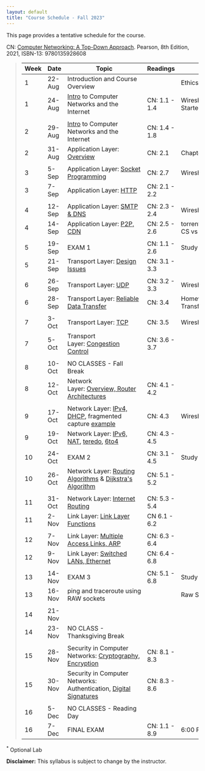```yaml
---
layout: default
title: "Course Schedule - Fall 2023"
---
```


This page provides a tentative schedule for the course.

CN: [Computer Networking: A Top-Down Approach](https://www.pearson.com/us/higher-education/program/Kurose-Pearson-e-Text-Computer-Networking-Access-Card-8th-Edition/PGM2877610.html). Pearson, 8th Edition, 2021, ISBN-13: 9780135928608

>| Week | Date | Topic | Readings | Assignments |
>|---|---|---|---|---|
>| 1 | 22-Aug | Introduction and Course Overview |  | Ethics |
>| 1 | 24-Aug | [Intro](slides/chapter_1.pdf) to Computer Networks and the Internet | CN: 1.1 - 1.4 | Wireshark Lab - Getting Started |
>|  |  |  |  |  |
>| 2 | 29-Aug | [Intro](slides/chapter_1.pdf) to Computer Networks and the Internet | CN: 1.4 - 1.8 |  |
>| 2 | 31-Aug | Application Layer: [Overview](slides/chapter_2.pdf) | CN: 2.1 | Chapter 1 Homework |
>|  |  |  |  |  |
>| 3 | 5-Sep | Application Layer: [Socket Programming](slides/chapter_2.pdf) | CN: 2.7 | Wireshark Lab - HTTP |
>| 3 | 7-Sep | Application Layer: [HTTP](slides/chapter_2.pdf) | CN: 2.1 - 2.2 |  |
>|  |  |  |  |  |
>| 4 | 12-Sep | Application Layer: [SMTP & DNS](slides/chapter_2.pdf) | CN: 2.3 - 2.4 | Wireshark Lab - DNS |
>| 4 | 14-Sep | Application Layer: [P2P, CDN](slides/chapter_2.pdf) | CN: 2.5 - 2.6 | torrenting.pcap, ftp.pcapng, CS vs P2P xlsx |
>|  |  |  |  |  |
>| 5 | 19-Sep | EXAM 1 | CN: 1.1 - 2.6 | Study Guide |
>| 5 | 21-Sep | Transport Layer: [Design Issues](slides/chapter_3.pdf) | CN: 3.1 - 3.3 |  |
>|  |  |  |  |  |
>| 6 | 26-Sep | Transport Layer: [UDP](slides/chapter_3.pdf) | CN: 3.2 - 3.3 | Wireshark Lab - UDP* |
>| 6 | 28-Sep | Transport Layer: [Reliable Data Transfer](slides/chapter_3.pdf) | CN: 3.4 | Homework - Reliable Data Transfer |
>|  |  |  |  |  |
>| 7 | 3-Oct | Transport Layer: [TCP](slides/chapter_3.pdf) | CN: 3.5 | Wireshark Lab - TCP |
>| 7 | 5-Oct | Transport Layer: [Congestion Control](slides/chapter_3.pdf) | CN: 3.6 - 3.7 | |
>|  |  |  |  |  |
>| 8 | 10-Oct | NO CLASSES - Fall Break |  |  |
>| 8 | 12-Oct | Network Layer: [Overview, Router Architectures](slides/chapter_4.pdf) | CN: 4.1 - 4.2 |  |
>|  |  |  |  |  |
>| 9 | 17-Oct | Network Layer: [IPv4, DHCP](slides/chapter_4.pdf), fragmented capture [example](files\mtu.pcapng) | CN: 4.3 | Wireshark Lab - DHCP |
>| 9 | 19-Oct | Network Layer: [IPv6, NAT](slides/chapter_4.pdf), [teredo](files\teredo.pcap), [6to4](files\6to4.pcap) | CN: 4.3 - 4.5 | |
>|  |  |  |  |  |
>| 10 | 24-Oct | EXAM 2 | CN: 3.1 - 4.5 | Study Guide |
>| 10 | 26-Oct | Network Layer: [Routing Algorithms](slides/chapter_5.pdf) & [Dijkstra's Algorithm](slides/dijkstra_algorithm.pdf) | CN: 5.1 - 5.2 |  |
>|  |  |  |  |  |
>| 11 | 31-Oct | Network Layer: [Internet Routing](slides/chapter_5.pdf) | CN: 5.3 - 5.4 |  |
>| 11 | 2-Nov | Link Layer: [Link Layer Functions](slides/chapter_6.pdf) | CN 6.1 - 6.2 |  |
>|  |  |  |  |  |
>| 12 | 7-Nov | Link Layer: [Multiple Access Links, ARP](slides/chapter_6.pdf) | CN: 6.3 - 6.4 |  |
>| 12 | 9-Nov | Link Layer: [Switched LANs, Ethernet](slides/chapter_6.pdf) | CN: 6.4 - 6.8 |  |
>|  |  |  |  |  |
>| 13 | 14-Nov | EXAM 3 | CN: 5.1 - 6.8 | Study Guide |
>| 13 | 16-Nov | ping and traceroute using RAW sockets |  | Raw Sockets  |
>|  |  |  |  |  |
>| 14 | 21-Nov |  |  |  |
>| 14 | 23-Nov | NO CLASS - Thanksgiving Break |  |  |
>|  |  |  |  |  |
>| 15 | 28-Nov | Security in Computer Networks: [Cryptography, Encryption](slides/chapter_8.pdf) | CN: 8.1 - 8.3 |  |
>| 15 | 30-Nov | Security in Computer Networks: Authentication, [Digital Signatures](slides/chapter_8.pdf) | CN: 8.3 - 8.6 |  |
>|  |  |  |  |  |
>| 16 | 5-Dec | NO CLASSES - Reading Day |  |  |
>| 16 | 7-Dec | FINAL EXAM | CN: 1.1 - 8.9 | 6:00 PM - 8:00 PM |

<sup>*</sup> Optional Lab

**Disclaimer:** This syllabus is subject to change by the instructor.
